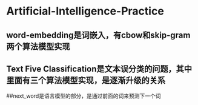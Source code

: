 # Artificial-Intelligence-Practice
## word-embedding是词嵌入，有cbow和skip-gram两个算法模型实现
## Text Five Classification是文本误分类的问题，其中里面有三个算法模型实现，是逐渐升级的关系
##next_word是语言模型的部分，是通过前面的词来预测下一个词
